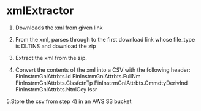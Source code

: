 # xmlExtractor

1. Downloads the xml from given link

2. From the xml, parses through to the first download link whose file_type is DLTINS and download the zip

3. Extract the xml from the zip.

4. Convert the contents of the xml into a CSV with the following header:
    FinInstrmGnlAttrbts.Id
    FinInstrmGnlAttrbts.FullNm
    FinInstrmGnlAttrbts.ClssfctnTp
    FinInstrmGnlAttrbts.CmmdtyDerivInd
    FinInstrmGnlAttrbts.NtnlCcy
    Issr

5.Store the csv from step 4) in an AWS S3 bucket

